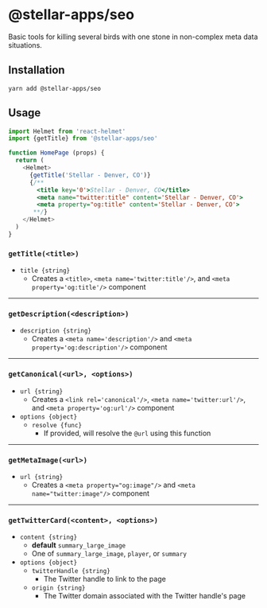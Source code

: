 # @stellar-apps/seo
Basic tools for killing several birds with one stone in non-complex meta data situations. 

## Installation
`yarn add @stellar-apps/seo`

## Usage
```js
import Helmet from 'react-helmet'
import {getTitle} from '@stellar-apps/seo'

function HomePage (props) {
  return (
    <Helmet>
      {getTitle('Stellar - Denver, CO')}
      {/**
        <title key='0'>Stellar - Denver, CO</title>
        <meta name="twitter:title" content='Stellar - Denver, CO'>
        <meta property="og:title" content='Stellar - Denver, CO'>
       **/}
    </Helmet>
  )
}
```

### `getTitle(<title>)`
- `title {string}`
    - Creates a `<title>`, `<meta name='twitter:title'/>`, and `<meta property='og:title'/>`
      component

-----

### `getDescription(<description>)`
- `description {string}`
    - Creates a `<meta name='description'/>` and `<meta property='og:description'/>`
      component

-----   

### `getCanonical(<url>, <options>)`
- `url {string}`
    - Creates a `<link rel='canonical'/>`, `<meta name='twitter:url'/>`, and `<meta property='og:url'/>`
      component
- `options {object}`
    - `resolve {func}`
        - If provided, will resolve the `@url` using this function

-----
     
### `getMetaImage(<url>)`
- `url {string}`
    - Creates a `<meta property="og:image"/>` and `<meta name="twitter:image"/>` component

-----
  
### `getTwitterCard(<content>, <options>)`
- `content {string}`
    - **default** `summary_large_image`
    - One of `summary_large_image`, `player`, or `summary`
- `options {object}`
    - `twitterHandle {string}`
        - The Twitter handle to link to the page 
    - `origin {string}`
        - The Twitter domain associated with the Twitter handle's page